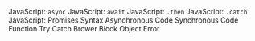 JavaScript: `async`
JavaScript: `await`
JavaScript: `.then`
JavaScript: `.catch`
JavaScript: Promises
Syntax
Asynchronous Code
Synchronous Code
Function
Try
Catch
Brower
Block
Object
Error
